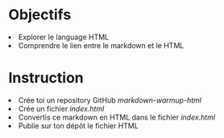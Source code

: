 <!DOCTYPE html>

<head>
<link rel="stylesheet" type="text/css" href="style.css">
  <title>index</title>
</head>

<body>

<h1>
Objectifs
</h1>

<li>Explorer le language HTML</li>
<li>Comprendre le lien entre le markdown et le HTML</li>

<h1>Instruction</h1>

<li>Crée toi un repository GitHub <i>markdown-warmup-html</i></li>
<li>Crée un fichier <i>index.html</i></li>
<li>Convertis ce markdown en HTML dans le fichier <i>index.html</i></li>
<li>Publie sur ton dépôt le fichier HTML</li>
</body>
